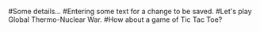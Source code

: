#Some details...
#Entering some text for a change to be saved.
#Let's play Global Thermo-Nuclear War.
#How about a game of Tic Tac Toe?
